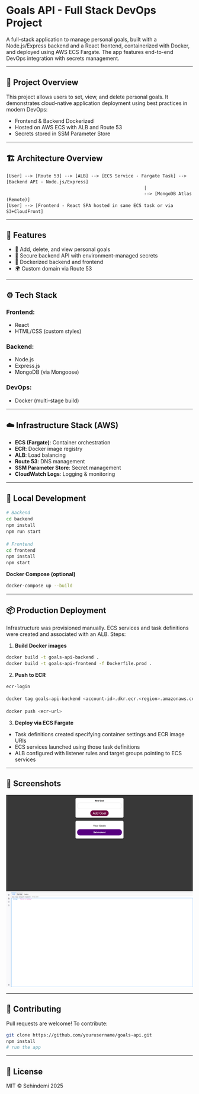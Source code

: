 # Goals API - Full Stack DevOps Project

A full-stack application to manage personal goals, built with a Node.js/Express backend and a React frontend, containerized with Docker, and deployed using AWS ECS Fargate. The app features end-to-end DevOps integration with secrets management.

---

## 🧭 Project Overview

This project allows users to set, view, and delete personal goals. It demonstrates cloud-native application deployment using best practices in modern DevOps:

* Frontend & Backend Dockerized
* Hosted on AWS ECS with ALB and Route 53
* Secrets stored in SSM Parameter Store

---

## 🏗️ Architecture Overview

```
[User] --> [Route 53] --> [ALB] --> [ECS Service - Fargate Task] --> [Backend API - Node.js/Express]
                                                    |
                                                    --> [MongoDB Atlas (Remote)]
[User] --> [Frontend - React SPA hosted in same ECS task or via S3+CloudFront]
```

---

## 🚀 Features

* 🎯 Add, delete, and view personal goals
* 🔐 Secure backend API with environment-managed secrets
* 🐳 Dockerized backend and frontend
* 🌍 Custom domain via Route 53

---

## ⚙️ Tech Stack

### Frontend:

* React
* HTML/CSS (custom styles)

### Backend:

* Node.js
* Express.js
* MongoDB (via Mongoose)

### DevOps:

* Docker (multi-stage build)

---

## ☁️ Infrastructure Stack (AWS)

* **ECS (Fargate)**: Container orchestration
* **ECR**: Docker image registry
* **ALB**: Load balancing
* **Route 53**: DNS management
* **SSM Parameter Store**: Secret management
* **CloudWatch Logs**: Logging & monitoring

---

## 🧪 Local Development

```bash
# Backend
cd backend
npm install
npm run start

# Frontend
cd frontend
npm install
npm start
```

**Docker Compose (optional)**

```bash
docker-compose up --build
```

---

## 📦 Production Deployment

Infrastructure was provisioned manually. ECS services and task definitions were created and associated with an ALB. Steps:

1. **Build Docker images**

```bash
docker build -t goals-api-backend .
docker build -t goals-api-frontend -f Dockerfile.prod .
```

2. **Push to ECR**

```bash
ecr-login

docker tag goals-api-backend <account-id>.dkr.ecr.<region>.amazonaws.com/goals-api-backend

docker push <ecr-url>
```

3. **Deploy via ECS Fargate**

* Task definitions created specifying container settings and ECR image URIs
* ECS services launched using those task definitions
* ALB configured with listener rules and target groups pointing to ECS services

---

## 📸 Screenshots

![alt text](image.png)
![alt text](image-2.png)

---

## 🤝 Contributing

Pull requests are welcome! To contribute:

```bash
git clone https://github.com/yourusername/goals-api.git
npm install
# run the app
```

---

## 📄 License

MIT © Sehindemi 2025
